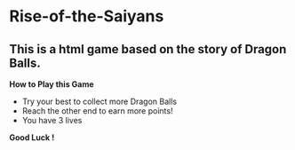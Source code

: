 # Rise-of-the-Saiyans
## This is a html game based on the story of Dragon Balls.

**How to Play this Game**

- Try your best to collect more Dragon Balls
- Reach the other end to earn more points!
- You have 3 lives



**Good Luck !**
